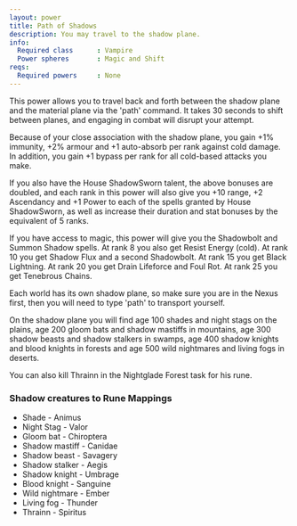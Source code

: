 ```yaml
---
layout: power
title: Path of Shadows
description: You may travel to the shadow plane.
info:
  Required class      : Vampire
  Power spheres       : Magic and Shift
reqs:
  Required powers     : None
---
```


This power allows you to travel back and forth between the shadow plane and
the material plane via the 'path' command.  It takes 30 seconds to shift
between planes, and engaging in combat will disrupt your attempt.

Because of your close association with the shadow plane, you gain +1% immunity,
+2% armour and +1 auto-absorb per rank against cold damage.  In addition, you
gain +1 bypass per rank for all cold-based attacks you make.

If you also have the House ShadowSworn talent, the above bonuses are doubled,
and each rank in this power will also give you +10 range, +2 Ascendancy and +1
Power to each of the spells granted by House ShadowSworn, as well as increase
their duration and stat bonuses by the equivalent of 5 ranks.

If you have access to magic, this power will give you the Shadowbolt and Summon
Shadow spells.  At rank 8 you also get Resist Energy (cold).  At rank 10 you
get Shadow Flux and a second Shadowbolt.  At rank 15 you get Black Lightning.
At rank 20 you get Drain Lifeforce and Foul Rot.  At rank 25 you get Tenebrous
Chains.

Each world has its own shadow plane, so make sure you are in the Nexus first, 
then you will need to type 'path' to transport yourself.

On the shadow plane you will find age 100 shades and night stags on the plains,
age 200 gloom bats and shadow mastiffs in mountains, age 300 shadow beasts and 
shadow stalkers in swamps, age 400 shadow knights and blood knights in forests 
and age 500 wild nightmares and living fogs in deserts.

You can also kill Thrainn in the Nightglade Forest task for his rune.

### Shadow creatures to Rune Mappings
- Shade - Animus
- Night Stag - Valor
- Gloom bat - Chiroptera
- Shadow mastiff - Canidae
- Shadow beast - Savagery
- Shadow stalker - Aegis
- Shadow knight - Umbrage
- Blood knight - Sanguine
- Wild nightmare - Ember
- Living fog - Thunder
- Thrainn - Spiritus
